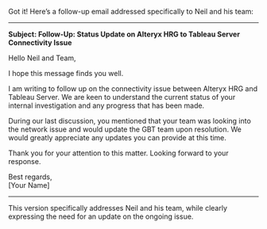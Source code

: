 Got it! Here’s a follow-up email addressed specifically to Neil and his team:

---

**Subject: Follow-Up: Status Update on Alteryx HRG to Tableau Server Connectivity Issue**

Hello Neil and Team,

I hope this message finds you well.

I am writing to follow up on the connectivity issue between Alteryx HRG and Tableau Server. We are keen to understand the current status of your internal investigation and any progress that has been made.

During our last discussion, you mentioned that your team was looking into the network issue and would update the GBT team upon resolution. We would greatly appreciate any updates you can provide at this time.

Thank you for your attention to this matter. Looking forward to your response.

Best regards,  
[Your Name]

---

This version specifically addresses Neil and his team, while clearly expressing the need for an update on the ongoing issue.

